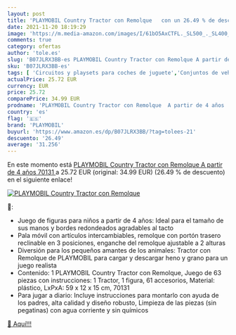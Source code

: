```yaml
---
layout: post
title: 'PLAYMOBIL Country Tractor con Remolque   con un 26.49 % de descuento'
date: 2021-11-20 18:19:29
image: 'https://m.media-amazon.com/images/I/61bO5AxCTFL._SL500_._SL400_.jpg'
comments: true
category: ofertas
author: 'tole.es'
slug: 'B07JLRX3BB-es PLAYMOBIL Country Tractor con Remolque A partir de 4 años...'
sku: 'B07JLRX3BB-es'
tags: [ 'Circuitos y playsets para coches de juguete','Conjuntos de vehículos de motor para niños','Juguetes','Juguetes y juegos','Vehículos de juguete para niños','playmobil', ]
actualPrice: 25.72 EUR
currency: EUR
price: 25.72
comparePrice: 34.99 EUR
prodname: 'PLAYMOBIL Country Tractor con Remolque  A partir de 4 años  70131 '
country: 'es'
flag: '🇪🇸'
brand: 'PLAYMOBIL'
buyurl: 'https://www.amazon.es/dp/B07JLRX3BB/?tag=tolees-21'
descuento: '26.49'
average: '31.256'
---
```


En este momento está [PLAYMOBIL Country Tractor con Remolque  A partir de 4 años  70131 ](https://www.amazon.es/dp/B07JLRX3BB/?tag=tolees-21) a 25.72 EUR (original: 34.99 EUR) (26.49 %  de descuento) en el siguiente enlace!

[![PLAYMOBIL Country Tractor con Remolque  ](https://m.media-amazon.com/images/I/61bO5AxCTFL._SL500_._SL400_.jpg)](https://www.amazon.es/dp/B07JLRX3BB/?tag=tolees-21)

🔎:

- Juego de figuras para niños a partir de 4 años: Ideal para el tamaño de sus manos y bordes redondeados agradables al tacto
- Pala móvil con artículos intercambiables, remolque con portón trasero reclinable en 3 posiciones, enganche del remolque ajustable a 2 alturas
- Diversión para los pequeños amantes de los animales: Tractor con Remolque de PLAYMOBIL para cargar y descargar heno y grano para un juego realista
- Contenido: 1 PLAYMOBIL Country Tractor con Remolque, Juego de 63 piezas con instrucciones: 1 Tractor, 1 figura, 61 accesorios, Material: plástico, LxPxA: 59 x 12 x 15 cm, 70131
- Para jugar a diario: Incluye instrucciones para montarlo con ayuda de los padres, alta calidad y diseño robusto, Limpieza de las piezas (sin pegatinas) con agua corriente y sin químicos

[🛒 Aquí!!!](https://www.amazon.es/dp/B07JLRX3BB/?tag=tolees-21)

